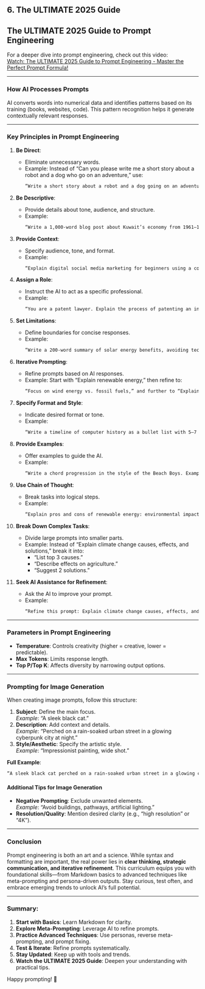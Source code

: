 ## 6. **The ULTIMATE 2025 Guide**


## **The ULTIMATE 2025 Guide to Prompt Engineering**
For a deeper dive into prompt engineering, check out this video:  
[Watch: The ULTIMATE 2025 Guide to Prompt Engineering - Master the Perfect Prompt Formula!](https://www.youtube.com/watch?v=bIxbpIwYTXI)

---

### **How AI Processes Prompts**
AI converts words into numerical data and identifies patterns based on its training (books, websites, code). This pattern recognition helps it generate contextually relevant responses.

---

### **Key Principles in Prompt Engineering**
1. **Be Direct**:  
   - Eliminate unnecessary words.  
   - Example: Instead of “Can you please write me a short story about a robot and a dog who go on an adventure,” use:  
     ```markdown
     “Write a short story about a robot and a dog going on an adventure.”
     ```

2. **Be Descriptive**:  
   - Provide details about tone, audience, and structure.  
   - Example:  
     ```markdown
     “Write a 1,000-word blog post about Kuwait’s economy from 1961–1967, aimed at beginners, in a conversational tone.”
     ```

3. **Provide Context**:  
   - Specify audience, tone, and format.  
   - Example:  
     ```markdown
     “Explain digital social media marketing for beginners using a conversational tone, divided into five parts with bullet points.”
     ```

4. **Assign a Role**:  
   - Instruct the AI to act as a specific professional.  
   - Example:  
     ```markdown
     “You are a patent lawyer. Explain the process of patenting an invention in simple terms.”
     ```

5. **Set Limitations**:  
   - Define boundaries for concise responses.  
   - Example:  
     ```markdown
     “Write a 200-word summary of solar energy benefits, avoiding technical jargon.”
     ```

6. **Iterative Prompting**:  
   - Refine prompts based on AI responses.  
   - Example: Start with “Explain renewable energy,” then refine to:  
     ```markdown
     “Focus on wind energy vs. fossil fuels,” and further to “Explain for a 10-year-old.”
     ```

7. **Specify Format and Style**:  
   - Indicate desired format or tone.  
   - Example:  
     ```markdown
     “Write a timeline of computer history as a bullet list with 5–7 milestones.”
     ```

8. **Provide Examples**:  
   - Offer examples to guide the AI.  
   - Example:  
     ```markdown
     “Write a chord progression in the style of the Beach Boys. Example: [insert example].”
     ```

9. **Use Chain of Thought**:  
   - Break tasks into logical steps.  
   - Example:  
     ```markdown
     “Explain pros and cons of renewable energy: environmental impact, economic considerations, scalability.”
     ```

10. **Break Down Complex Tasks**:  
    - Divide large prompts into smaller parts.  
    - Example: Instead of “Explain climate change causes, effects, and solutions,” break it into:  
      - “List top 3 causes.”  
      - “Describe effects on agriculture.”  
      - “Suggest 2 solutions.”

11. **Seek AI Assistance for Refinement**:  
    - Ask the AI to improve your prompt.  
    - Example:  
      ```markdown
      “Refine this prompt: Explain climate change causes, effects, and solutions.”
      ```

---

### **Parameters in Prompt Engineering**
- **Temperature**: Controls creativity (higher = creative, lower = predictable).  
- **Max Tokens**: Limits response length.  
- **Top P/Top K**: Affects diversity by narrowing output options.

---

### **Prompting for Image Generation**
When creating image prompts, follow this structure:
1. **Subject**: Define the main focus.  
   *Example*: “A sleek black cat.”
2. **Description**: Add context and details.  
   *Example*: “Perched on a rain-soaked urban street in a glowing cyberpunk city at night.”
3. **Style/Aesthetic**: Specify the artistic style.  
   *Example*: “Impressionist painting, wide shot.”

**Full Example**:  
```markdown
“A sleek black cat perched on a rain-soaked urban street in a glowing cyberpunk city at night, impressionist painting, wide shot.”
```

#### **Additional Tips for Image Generation**
- **Negative Prompting**: Exclude unwanted elements.  
  *Example*: “Avoid buildings, pathways, artificial lighting.”  
- **Resolution/Quality**: Mention desired clarity (e.g., “high resolution” or “4K”).

---

### **Conclusion**
Prompt engineering is both an art and a science. While syntax and formatting are important, the real power lies in **clear thinking, strategic communication, and iterative refinement**. This curriculum equips you with foundational skills—from Markdown basics to advanced techniques like meta-prompting and persona-driven outputs. Stay curious, test often, and embrace emerging trends to unlock AI’s full potential.

---

### **Summary:**
1. **Start with Basics**: Learn Markdown for clarity.  
2. **Explore Meta-Prompting**: Leverage AI to refine prompts.  
3. **Practice Advanced Techniques**: Use personas, reverse meta-prompting, and prompt fixing.  
4. **Test & Iterate**: Refine prompts systematically.  
5. **Stay Updated**: Keep up with tools and trends.  
6. **Watch the ULTIMATE 2025 Guide**: Deepen your understanding with practical tips.

Happy prompting! 🚀

